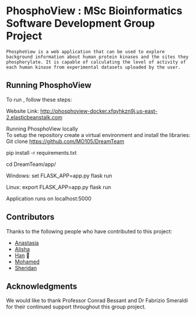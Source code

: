# PhosphoView : MSc Bioinformatics Software Development Group Project

`PhosphoView is a web application that can be used to explore background information about human protein kinases and the sites they phosphorylate. It is capable of calculating the level of activity of each human kinase from experimental datasets uploaded by the user.`

## Running PhosphoView

To run <PhosphoView>, follow these steps:
  
Website Link: 
http://phosphoview-docker.xfqyhkzn9j.us-east-2.elasticbeanstalk.com

Running PhosphoView locally    
To setup the repository create a virtual environment and install the libraries:
Git clone https://github.com/MO105/DreamTeam
 
pip install -r requirements.txt
 
cd DreamTeam/app/
 
Windows:
set FLASK_APP=app.py
flask run
 
Linux:
export FLASK_APP=app.py
flask run
 
 
Application runs on localhost:5000



## Contributors

Thanks to the following people who have contributed to this project:

* [Anastasia](https://thumbs.gfycat.com/SorrowfulAncientGiantschnauzer-size_restricted.gif) 
* [Alisha](https://media.tenor.com/images/47851be5f91384a549945a5e8aa3d915/tenor.gif)
* [Han](https://i.kym-cdn.com/photos/images/original/001/101/482/d72.gif) 🐛
* [Mohamed](https://github.com/MO105) 
* [Sheridan](https://i.imgur.com/zUChZTK.gif) 

## Acknowledgments

We would like to thank Professor Conrad Bessant and Dr Fabrizio Smeraldi for their continued support throughout this group project.
